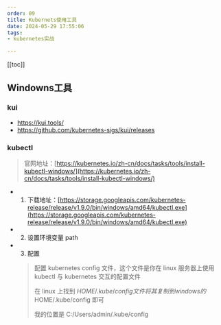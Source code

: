 ```yaml
---
order: 09
title: Kubernets使用工具
date: 2024-05-29 17:55:06
tags:
- kubernetes实战

---
```

[[toc]]

## Windowns工具

### kui

- <https://kui.tools/>
- <https://github.com/kubernetes-sigs/kui/releases>

### kubectl

> 官网地址：[https://kubernetes.io/zh-cn/docs/tasks/tools/install-kubectl-windows/](https://kubernetes.io/zh-cn/docs/tasks/tools/install-kubectl-windows/)

- 1. 下载地址：[https://storage.googleapis.com/kubernetes-release/release/v1.9.0/bin/windows/amd64/kubectl.exe](https://storage.googleapis.com/kubernetes-release/release/v1.9.0/bin/windows/amd64/kubectl.exe)
- 2. 设置环境变量 path
- 3. 配置
  > 配置 kubernetes config 文件，这个文件是你在 linux 服务器上使用 kubectl 与 kubernetes 交互的配置文件
  >
  > 在 linux 上找到 $HOME/.kube/config 文件将其复制到windows 的$HOME/.kube/config 即可
  >
  > 我的位置是 C:/Users/admin/.kube/config
